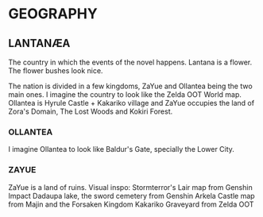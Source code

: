 # GEOGRAPHY

## LANTANÆA

The country in which the events of the novel happens.
Lantana is a flower. The flower bushes look nice.

The nation is divided in a few kingdoms, ZaYue and Ollantea being the two main ones.
I imagine the country to look like the Zelda OOT World map. Ollantea is Hyrule Castle + Kakariko village and ZaYue occupies the land of Zora's Domain, The Lost Woods and Kokiri Forest.

### OLLANTEA

I imagine Ollantea to look like Baldur's Gate, specially the Lower City.

### ZAYUE

ZaYue is a land of ruins. 
Visual inspo:
Stormterror's Lair map from Genshin Impact
Dadaupa lake, the sword cemetery from Genshin
Arkela Castle map from Majin and the Forsaken Kingdom
Kakariko Graveyard from Zelda OOT